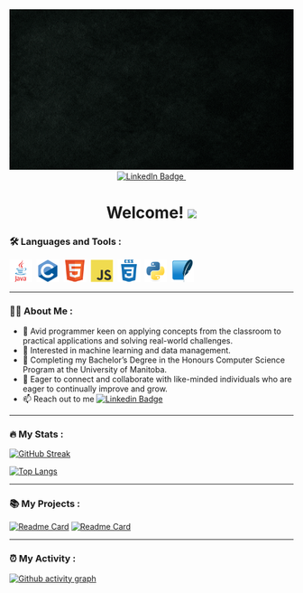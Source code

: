 <div id="header" align="center">
  <img src="https://github.com/JZ-FSDev/JZ-FSDev/blob/main/Intro.gif">
  <div id="badges">
  <a href="https://www.linkedin.com/in/jason-zhu-10a322157/">
    <img src="https://img.shields.io/badge/LinkedIn-blue?style=for-the-badge&logo=linkedin&logoColor=white" alt="LinkedIn Badge"/>
  </a>
  <img src="https://komarev.com/ghpvc/?username=JZ-FSDev&style=flat-square&color=blue" alt=""/>
  </div>
  <h1>
  Welcome!
  <img src="https://media.giphy.com/media/hvRJCLFzcasrR4ia7z/giphy.gif" width="30px"/>
  </h1>
</div>

### :hammer_and_wrench: Languages and Tools :

<div>
  <img src="https://github.com/devicons/devicon/blob/master/icons/java/java-original-wordmark.svg" title="Java" alt="Java" width="40" height="40"/>&nbsp;
    <img src="https://github.com/devicons/devicon/blob/master/icons/c/c-original.svg"  title="C" alt="C" width="40" height="40"/>&nbsp;
  <img src="https://github.com/devicons/devicon/blob/master/icons/html5/html5-original.svg" title="HTML5" alt="HTML" width="40" height="40"/>&nbsp;
  <img src="https://github.com/devicons/devicon/blob/master/icons/javascript/javascript-original.svg" title="JavaScript" alt="JavaScript" width="40" height="40"/>&nbsp;
  <img src="https://github.com/devicons/devicon/blob/master/icons/css3/css3-plain-wordmark.svg"  title="CSS3" alt="CSS" width="40" height="40"/>&nbsp;
  <img src="https://github.com/devicons/devicon/blob/master/icons/python/python-original.svg"  title="Python" alt="Python" width="40" height="40"/>&nbsp;
  <img src="https://github.com/devicons/devicon/blob/master/icons/sqlite/sqlite-original.svg"  title="SQLite" alt="SQLite" width="40" height="40"/>&nbsp;
</div>

---

### :man_technologist: About Me :
- :telescope: Avid programmer keen on applying concepts from the classroom to practical applications and solving real-world challenges.
- 👀 Interested in machine learning and data management.
- 🌱 Completing my Bachelor’s Degree in the Honours Computer Science Program at the University of Manitoba.
- 💞️ Eager to connect and collaborate with like-minded individuals who are eager to continually improve and grow.
- :mailbox: Reach out to me [![Linkedin Badge](https://img.shields.io/badge/-Jason_Zhu-blue?style=flat&logo=Linkedin&logoColor=white)](https://www.linkedin.com/in/jason-zhu-10a322157/)

---

### :fire: My Stats :
[![GitHub Streak](http://github-readme-streak-stats.herokuapp.com?user=JZ-FSDev&&theme=swift)](https://git.io/streak-stats) 

[![Top Langs](https://github-readme-stats.vercel.app/api/top-langs/?username=JZ-FSDev&layout=compact&theme=swift&langs_count=10)](https://github.com/JZ-FSDev)

---

### 📚 My Projects :

[![Readme Card](https://github-readme-stats.vercel.app/api/pin/?theme=swift&username=JZ-FSDev&repo=Bank)](https://github.com/JZ-FSDev/Bank)                           [![Readme Card](https://github-readme-stats.vercel.app/api/pin/?theme=swift&username=JZ-FSDev&repo=Matrix-Calculator)](https://github.com/JZ-FSDev/Matrix-Calculator)

---

### ⏰ My Activity :

[![Github activity graph](https://activity-graph.herokuapp.com/graph?username=JZ-FSDev&bg_color=FFFEFE&color=161616&line=FB8C01&point=000000&custom_title=Monthly%20Activity&hide_border=true)](https://github.com/JZ-FSDev)

